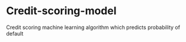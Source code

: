 # Credit-scoring-model
Credit scoring machine learning algorithm which predicts probability of default
